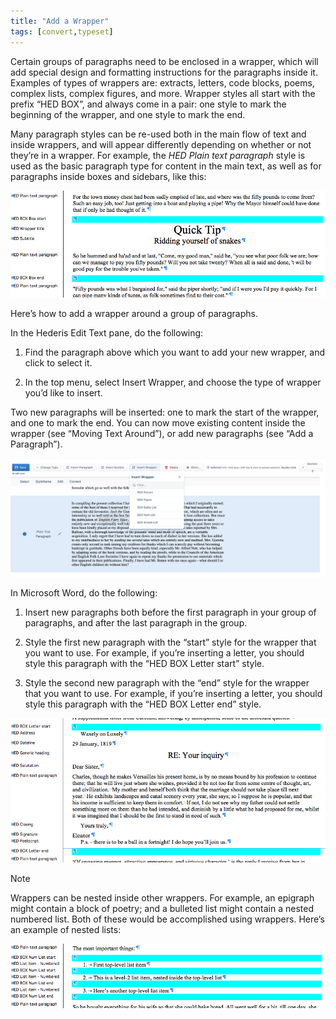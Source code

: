 ```yaml
---
title: "Add a Wrapper"
tags: [convert,typeset]
---
```

 
<html><body><section data-type="chapter" class="hsecchapter" data-hederis-type="hsecchapter" id="add-a-wrapper" data-pi-attrs="id: add-a-wrapper; data-tags: convert,typeset;" role="doc-chapter" data-tags="convert,typeset" data-author-name=" " data-book-title=" " title="Add a Wrapper"><p class="hblkp" data-hederis-type="hblkp" id="pKzlqDMg1">Certain groups of paragraphs need to be enclosed in a wrapper, which will add special design and formatting instructions for the paragraphs inside it. Examples of types of wrappers are: extracts, letters, code blocks, poems, complex lists, complex figures, and more. Wrapper styles all start with the prefix &#8220;HED BOX&#8221;, and always come in a pair: one style to mark the beginning of the wrapper, and one style to mark the end.</p><p class="hblkp" data-hederis-type="hblkp" id="p8NdKplSt">Many paragraph styles can be re-used both in the main flow of text and inside wrappers, and will appear differently depending on whether or not they&#8217;re in a wrapper. For example, the <em data-hederis-type="hspanem" id="pghQtj2Qu">HED Plain text paragraph</em> style is used as the basic paragraph type for content in the main text, as well as for paragraphs inside boxes and sidebars, like this:</p><img data-hederis-type="hblkimg" class="hblkimg" id="p9awezuXR" src="/images/wrapper1.png" data-img-src="/images/wrapper1.png"/><p class="hblkp" data-hederis-type="hblkp" id="pPqZPtfi1">Here&#8217;s how to add a wrapper around a group of paragraphs.</p><p class="hblkp" data-hederis-type="hblkp" id="pKIZFwI5S">In the Hederis Edit Text pane, do the following:</p><ol class="hwprnumlist" data-hederis-type="hwprnumlist" id="pF3IwmSYn"><li class="hblkoli" data-hederis-type="hblkoli" id="li9BYIAGnw"><p class="hblkoli" data-hederis-type="hblklip" id="pXOcmtmBz">Find the paragraph above which you want to add your new wrapper, and click to select it.</p></li><li class="hblkoli" data-hederis-type="hblkoli" id="liFwijOiM4"><p class="hblkoli" data-hederis-type="hblklip" id="pkmic4OUC">In the top menu, select Insert Wrapper, and choose the type of wrapper you&#8217;d like to insert.</p></li></ol><p class="hblkp" data-hederis-type="hblkp" id="pkZVRMEKO">Two new paragraphs will be inserted: one to mark the start of the wrapper, and one to mark the end. You can now move existing content inside the wrapper (see &#8220;Moving Text Around&#8221;), or add new paragraphs (see &#8220;Add a Paragraph&#8221;).</p><img data-hederis-type="hblkimg" class="hblkimg" id="p28eOqty8" src="/images/wrapper2.png" data-img-src="/images/wrapper2.png"/><p class="hblkp" data-hederis-type="hblkp" id="puJJuzpP0">In Microsoft Word, do the following:</p><ol class="hwprnumlist" data-hederis-type="hwprnumlist" id="pNrVosSDN"><li class="hblkoli" data-hederis-type="hblkoli" id="liySWpqhWW"><p class="hblkoli" data-hederis-type="hblklip" id="p84pMEwne">Insert new paragraphs both before the first paragraph in your group of paragraphs, and after the last paragraph in the group.</p></li><li class="hblkoli" data-hederis-type="hblkoli" id="lisyzfbaCn"><p class="hblkoli" data-hederis-type="hblklip" id="pzQNHvBxv">Style the first new paragraph with the &#8220;start&#8221; style for the wrapper that you want to use. For example, if you&#8217;re inserting a letter, you should style this paragraph with the &#8220;HED BOX Letter start&#8221; style.</p></li><li class="hblkoli" data-hederis-type="hblkoli" id="lisds6juZg"><p class="hblkoli" data-hederis-type="hblklip" id="psXUNSjq2">Style the second new paragraph with the &#8220;end&#8221; style for the wrapper that you want to use. For example, if you&#8217;re inserting a letter, you should style this paragraph with the &#8220;HED BOX Letter end&#8221; style.</p></li></ol><img data-hederis-type="hblkimg" class="hblkimg" id="pmTY9r4AR" src="/images/letter1.png" data-img-src="/images/letter1.png"/><aside class="hwprbox box" data-hederis-type="hwprbox" id="p99gKXCat" data-type="sidebar"><p class="hblktype" data-hederis-type="hblktype" id="pN5gZvldb">Note</p><p class="hblkp" data-hederis-type="hblkp" id="pwPVkvmET">Wrappers can be nested inside other wrappers. For example, an epigraph might contain a block of poetry; and a bulleted list might contain a nested numbered list. Both of these would be accomplished using wrappers. Here&#8217;s an example of nested lists:</p></aside><img data-hederis-type="hblkimg" class="hblkimg" id="paUosEQzs" src="/images/list1.png" data-img-src="/images/list1.png"/></section></body></html>
